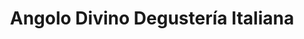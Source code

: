 ---
title: "Angolo Divino Degustería Italiana"
url: /valencia/angolo-divino-degusteria-italiana/
shop: comodidad
---